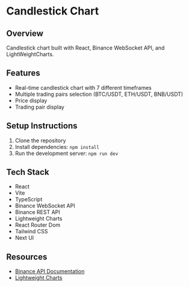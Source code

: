 # Candlestick Chart

## Overview

Candlestick chart built with React, Binance WebSocket API, and LightWeightCharts.

## Features

- Real-time candlestick chart with 7 different timeframes
- Multiple trading pairs selection (BTC/USDT, ETH/USDT, BNB/USDT)
- Price display
- Trading pair display

## Setup Instructions

1. Clone the repository
2. Install dependencies: `npm install`
3. Run the development server: `npm run dev`

## Tech Stack

- React
- Vite
- TypeScript
- Binance WebSocket API
- Binance REST API
- Lightweight Charts
- React Router Dom
- Tailwind CSS
- Next UI

## Resources

- [Binance API Documentation](https://binance-docs.github.io/apidocs/spot/en)
- [Lightweight Charts](https://www.tradingview.com/lightweight-charts/)
